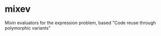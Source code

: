 # mixev
Mixin evaluators for the expression problem, based "Code reuse through polymorphic variants"
